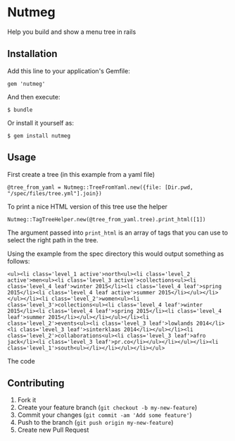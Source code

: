 # Nutmeg

Help you build and show a menu tree in rails
## Installation

Add this line to your application's Gemfile:

    gem 'nutmeg'

And then execute:

    $ bundle

Or install it yourself as:

    $ gem install nutmeg

## Usage

First create a tree (in this example from a yaml file)

`@tree_from_yaml = Nutmeg::TreeFromYaml.new({file: [Dir.pwd, "/spec/files/tree.yml"].join})`

To print a nice HTML version of this tree use the helper

`Nutmeg::TagTreeHelper.new(@tree_from_yaml.tree).print_html([1])`

The argument passed into `print_html` is an array of tags that you can use to select the right path in the tree.

Using the example from the spec directory this would output something as follows:

`<ul><li class='level_1 active'>north<ul><li class='level_2 active'>men<ul><li class='level_3 active'>collections<ul><li class='level_4 leaf'>winter 2015</li><li class='level_4 leaf'>spring 2015</li><li class='level_4 leaf active'>summer 2015</li></ul></li></ul></li><li class='level_2'>women<ul><li class='level_3'>collections<ul><li class='level_4 leaf'>winter 2015</li><li class='level_4 leaf'>spring 2015</li><li class='level_4 leaf'>summer 2015</li></ul></li></ul></li><li class='level_2'>events<ul><li class='level_3 leaf'>lowlands 2014</li><li class='level_3 leaf'>sinterklaas 2014</li></ul></li><li class='level_2'>collaborations<ul><li class='level_3 leaf'>afro jack</li><li class='level_3 leaf'>pr.co</li></ul></li></ul></li><li class='level_1'>south<ul></li></li></ul></li></ul>`

The code


## Contributing

1. Fork it
2. Create your feature branch (`git checkout -b my-new-feature`)
3. Commit your changes (`git commit -am 'Add some feature'`)
4. Push to the branch (`git push origin my-new-feature`)
5. Create new Pull Request

